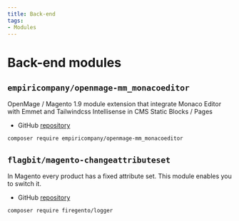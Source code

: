 ```yaml
---
title: Back-end
tags:
- Modules
---
```


# Back-end modules

## `empiricompany/openmage-mm_monacoeditor`
OpenMage / Magento 1.9 module extension that integrate Monaco Editor with Emmet and Tailwindcss Intellisense in CMS Static Blocks / Pages

- GitHub [repository](https://github.com/empiricompany/openmage-mm_monacoeditor)

```bash
composer require empiricompany/openmage-mm_monacoeditor
```

## `flagbit/magento-changeattributeset`
In Magento every product has a fixed attribute set. This module enables you to switch it.

- GitHub [repository](https://github.com/flagbit/Magento-ChangeAttributeSet)

```bash
composer require firegento/logger
```
